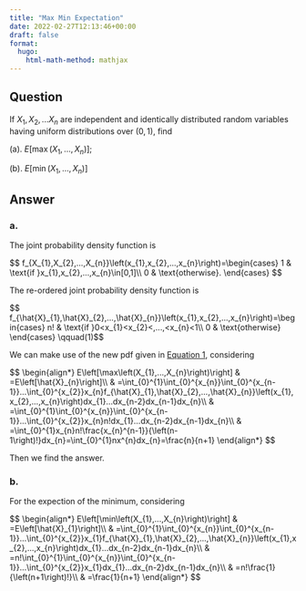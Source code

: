 ```yaml
---
title: "Max Min Expectation"
date: 2022-02-27T12:13:46+00:00
draft: false
format:
  hugo:
    html-math-method: mathjax
---
```




## Question

If $X_{1},X_{2},...X_{n}$ are independent and identically distributed
random variables having uniform distributions over $(0,1)$, find

(a). $E\left[\max\left(X_{1},...,X_{n}\right)\right]$;

(b). $E\left[\min\left(X_{1},...,X_{n}\right)\right]$

## Answer

### a.

The joint probability density function is
<p>
$$
f_{X_{1},X_{2},...,X_{n}}\left(x_{1},x_{2},...,x_{n}\right)=\begin{cases}
1 & \text{if }x_{1},x_{2},...,x_{n}\in[0,1]\\
0 & \text{otherwise}.
\end{cases}
$$
</p>
The re-ordered joint probability density function is
<p>
<span id="eq-new-pdf">$$
f_{\hat{X}_{1},\hat{X}_{2},...,\hat{X}_{n}}\left(x_{1},x_{2},...,x_{n}\right)=\begin{cases}
n! &amp; \text{if }0&lt;x_{1}&lt;x_{2}&lt;,...,&lt;x_{n}&lt;1\\
0 &amp; \text{otherwise}
\end{cases}
 \qquad(1)$$</span>
</p>

We can make use of the new pdf given in [Equation 1](#eq-new-pdf),
considering

<p>
$$
\begin{align*}
E\left[\max\left(X_{1},...,X_{n}\right)\right] & =E\left[\hat{X}_{n}\right]\\
 & =\int_{0}^{1}\int_{0}^{x_{n}}\int_{0}^{x_{n-1}}...\int_{0}^{x_{2}}x_{n}f_{\hat{X}_{1},\hat{X}_{2},...,\hat{X}_{n}}\left(x_{1},x_{2},...,x_{n}\right)dx_{1}...dx_{n-2}dx_{n-1}dx_{n}\\
 & =\int_{0}^{1}\int_{0}^{x_{n}}\int_{0}^{x_{n-1}}...\int_{0}^{x_{2}}x_{n}n!dx_{1}...dx_{n-2}dx_{n-1}dx_{n}\\
 & =\int_{0}^{1}x_{n}n!\frac{x_{n}^{n-1}}{\left(n-1\right)!}dx_{n}=\int_{0}^{1}nx^{n}dx_{n}=\frac{n}{n+1}
\end{align*}
$$
</p>

Then we find the answer.

### b.

For the expection of the minimum, considering
<p>
$$
\begin{align*}
E\left[\min\left(X_{1},...,X_{n}\right)\right] & =E\left[\hat{X}_{1}\right]\\
 & =\int_{0}^{1}\int_{0}^{x_{n}}\int_{0}^{x_{n-1}}...\int_{0}^{x_{2}}x_{1}f_{\hat{X}_{1},\hat{X}_{2},...,\hat{X}_{n}}\left(x_{1},x_{2},...,x_{n}\right)dx_{1}...dx_{n-2}dx_{n-1}dx_{n}\\
 & =n!\int_{0}^{1}\int_{0}^{x_{n}}\int_{0}^{x_{n-1}}...\int_{0}^{x_{2}}x_{1}dx_{1}...dx_{n-2}dx_{n-1}dx_{n}\\
 & =n!\frac{1}{\left(n+1\right)!}\\
 & =\frac{1}{n+1}
\end{align*}
$$
</p>
